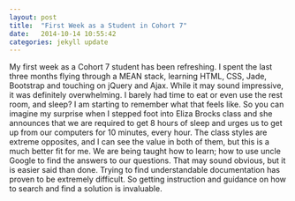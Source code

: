 ```yaml
---
layout: post
title:  "First Week as a Student in Cohort 7"
date:   2014-10-14 10:55:42
categories: jekyll update
---
```



My first week as a Cohort 7 student has been refreshing. I spent the last three months
flying through a MEAN stack, learning HTML, CSS, Jade, Bootstrap and touching on jQuery and Ajax.
While it may sound impressive, it was definitely overwhelming. I barely had time to eat or
even use the rest room, and sleep? I am starting to remember what that feels like. So you can imagine
my surprise when I stepped foot into Eliza Brocks class and she announces that we are required to get
8 hours of sleep and urges us to get up from our computers for 10 minutes, every hour. The class styles
are extreme opposites, and I can see the value in both of them, but this is a much better fit for
me. We are being taught how to learn; how to use uncle Google to find the answers to our questions.
That may sound obvious, but it is easier said than done. Trying to find understandable documentation
has proven to be extremely difficult. So getting instruction and guidance on how to search and find
a solution is invaluable.


